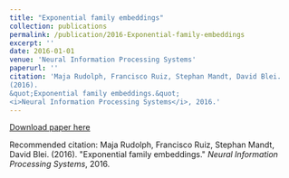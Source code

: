 ```yaml
---
title: "Exponential family embeddings"
collection: publications
permalink: /publication/2016-Exponential-family-embeddings
excerpt: ''
date: 2016-01-01
venue: 'Neural Information Processing Systems'
paperurl: ''
citation: 'Maja Rudolph, Francisco Ruiz, Stephan Mandt, David Blei.
(2016).
&quot;Exponential family embeddings.&quot;
<i>Neural Information Processing Systems</i>, 2016.'
---
```



[Download paper here]()

Recommended citation: Maja Rudolph, Francisco Ruiz, Stephan Mandt, David Blei.
(2016).
&quot;Exponential family embeddings.&quot;
<i>Neural Information Processing Systems</i>, 2016.